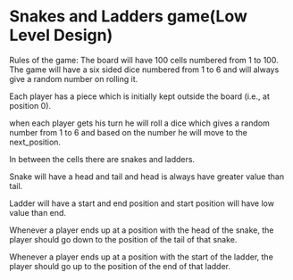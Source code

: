 # Snakes and Ladders game(Low Level Design)
Rules of the game:
The board will have 100 cells numbered from 1 to 100.
The game will have a six sided dice numbered from 1 to 6 and will always give a random number on rolling it.

Each player has a piece which is initially kept outside the board (i.e., at position 0).

when each player gets his turn he will roll a dice which gives a random number from 1 to 6 and based on the number he will move to the next_position.

In between the cells there are snakes and ladders.

Snake will have a head and tail and head is always have greater value than tail.

Ladder will have a start and end position and start position will have low value than end.

Whenever a player ends up at a position with the head of the snake, the player should go down to the position of the tail of that snake.

Whenever a player ends up at a position with the start of the ladder, the player should go up to the position of the end of that ladder.
